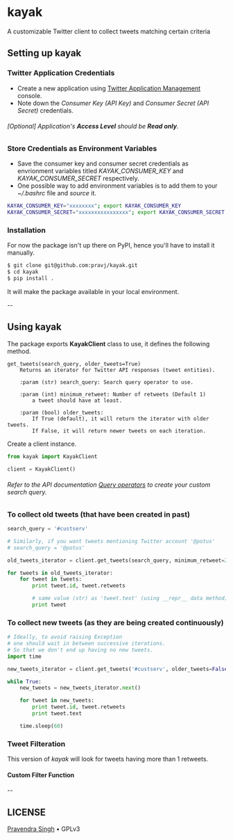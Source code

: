 # kayak
A customizable Twitter client to collect tweets matching certain criteria

## Setting up kayak

### Twitter Application Credentials

* Create a new application using [Twitter Application Management](https://apps.twitter.com/) console.
* Note down the *Consumer Key (API Key)* and *Consumer Secret (API Secret)* credentials.

###### [Optional] Application's **Access Level** should be **Read only**.

### Store Credentials as Environment Variables

* Save the consumer key and consumer secret credentials as envrionment variables titled *KAYAK_CONSUMER_KEY* and *KAYAK_CONSUMER_SECRET* respectively.
* One possible way to add environment variables is to add them to your *~/.bashrc* file and *source* it.

```bash
KAYAK_CONSUMER_KEY="xxxxxxxx"; export KAYAK_CONSUMER_KEY
KAYAK_CONSUMER_SECRET="xxxxxxxxxxxxxxxx"; export KAYAK_CONSUMER_SECRET
```

### Installation

For now the package isn't up there on PyPI, hence you'll have to install it manually.

```bash
$ git clone git@github.com:pravj/kayak.git
$ cd kayak
$ pip install .
```

It will make the package available in your local environment.

--

## Using kayak

The package exports **KayakClient** class to use, it defines the following method.

```
get_tweets(search_query, older_tweets=True)
    Returns an iterator for Twitter API responses (tweet entities).

    :param (str) search_query: Search query operator to use.

    :param (int) minimum_retweet: Number of retweets (Default 1)
        a tweet should have at least.

    :param (bool) older_tweets:
        If True (default), it will return the iterator with older tweets.
        If False, it will return newer tweets on each iteration.
```

Create a client instance.

```python
from kayak import KayakClient

client = KayakClient()
```

###### Refer to the API documentation [Query operators](https://dev.twitter.com/rest/public/search) to create your custom search query.

### To collect old tweets (that have been created in past)

```python
search_query = '#custserv'

# Similarly, if you want tweets mentioning Twitter account '@potus'
# search_query = '@potus'

old_tweets_iterator = client.get_tweets(search_query, minimum_retweet=2)

for tweets in old_tweets_iterator:
	for tweet in tweets:
		print tweet.id, tweet.retweets

		# same value (str) as 'tweet.text' (using __repr__ data method)
		print tweet
```

### To collect new tweets (as they are being created continuously)

```python
# Ideally, to avoid raising Exception
# one should wait in between successive iterations.
# So that we don't end up having no new tweets.
import time

new_tweets_iterator = client.get_tweets('#custserv', older_tweets=False)

while True:
	new_tweets = new_tweets_iterator.next()

	for tweet in new_tweets:
		print tweet.id, tweet.retweets
		print tweet.text

	time.sleep(60)
```

### Tweet Filteration

This version of *kayak* will look for tweets having more than 1 retweets.

#### Custom Filter Function



--

## LICENSE

[Pravendra Singh](http://pravj.github.io) • GPLv3